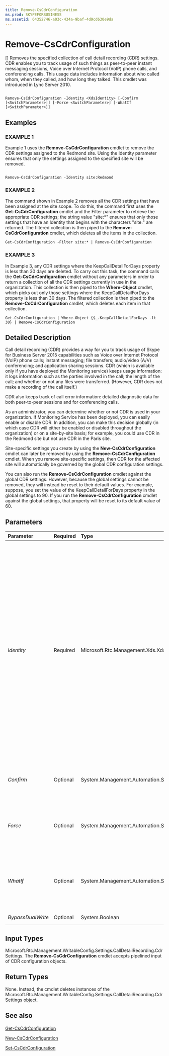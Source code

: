 ```yaml
---
title: Remove-CsCdrConfiguration
ms.prod: SKYPEFORBUSINESS
ms.assetid: 64352746-a03c-434a-9baf-4d9cd630e9da
---
```



# Remove-CsCdrConfiguration
[]
Removes the specified collection of call detail recording (CDR) settings. CDR enables you to track usage of such things as peer-to-peer instant messaging sessions, Voice over Internet Protocol (VoIP) phone calls, and conferencing calls. This usage data includes information about who called whom, when they called, and how long they talked. This cmdlet was introduced in Lync Server 2010.
  
    
    


```

Remove-CsCdrConfiguration -Identity <XdsIdentity> [-Confirm [<SwitchParameter>]] [-Force <SwitchParameter>] [-WhatIf [<SwitchParameter>]]

```


## Examples


  
    
    

### EXAMPLE 1

Example 1 uses the **Remove-CsCdrConfiguration** cmdlet to remove the CDR settings assigned to the Redmond site. Using the Identity parameter ensures that only the settings assigned to the specified site will be removed.
  
    
    

```

Remove-CsCdrConfiguration -Identity site:Redmond
```


### EXAMPLE 2

The command shown in Example 2 removes all the CDR settings that have been assigned at the site scope. To do this, the command first uses the **Get-CsCdrConfiguration** cmdlet and the Filter parameter to retrieve the appropriate CDR settings; the string value "site:*" ensures that only those settings that have an Identity that begins with the characters "site:" are returned. The filtered collection is then piped to the **Remove-CsCdrConfiguration** cmdlet, which deletes all the items in the collection.
  
    
    

```
Get-CsCdrConfiguration -Filter site:* | Remove-CsCdrConfiguration
```


### EXAMPLE 3

In Example 3, any CDR settings where the KeepCallDetailForDays property is less than 30 days are deleted. To carry out this task, the command calls the **Get-CsCdrConfiguration** cmdlet without any parameters in order to return a collection of all the CDR settings currently in use in the organization. This collection is then piped to the **Where-Object** cmdlet, which picks out only those settings where the KeepCallDetailForDays property is less than 30 days. The filtered collection is then piped to the **Remove-CsCdrConfiguration** cmdlet, which deletes each item in that collection.
  
    
    

```
Get-CsCdrConfiguration | Where-Object {$_.KeepCallDetailForDays -lt 30} | Remove-CsCdrConfiguration
```


## Detailed Description

Call detail recording (CDR) provides a way for you to track usage of Skype for Business Server 2015 capabilities such as Voice over Internet Protocol (VoIP) phone calls; instant messaging; file transfers; audio/video (A/V) conferencing; and application sharing sessions. CDR (which is available only if you have deployed the Monitoring service) keeps usage information: it logs information such as the parties involved in the call; the length of the call; and whether or not any files were transferred. (However, CDR does not make a recording of the call itself.)
  
    
    
CDR also keeps track of call error information: detailed diagnostic data for both peer-to-peer sessions and for conferencing calls.
  
    
    
As an administrator, you can determine whether or not CDR is used in your organization. If Monitoring Service has been deployed, you can easily enable or disable CDR. In addition, you can make this decision globally (in which case CDR will either be enabled or disabled throughout the organization) or on a site-by-site basis; for example, you could use CDR in the Redmond site but not use CDR in the Paris site. 
  
    
    
Site-specific settings you create by using the **New-CsCdrConfiguration** cmdlet can later be removed by using the **Remove-CsCdrConfiguration** cmdlet. When you remove site-specific settings, then CDR for the affected site will automatically be governed by the global CDR configuration settings.
  
    
    
You can also run the **Remove-CsCdrConfiguration** cmdlet against the global CDR settings. However, because the global settings cannot be removed, they will instead be reset to their default values. For example, suppose, you set the value of the KeepCallDetailForDays property in the global settings to 90. If you run the **Remove-CsCdrConfiguration** cmdlet against the global settings, that property will be reset to its default value of 60.
  
    
    

## Parameters



|**Parameter**|**Required**|**Type**|**Description**|
|:-----|:-----|:-----|:-----|
| _Identity_ <br/> |Required  <br/> |Microsoft.Rtc.Management.Xds.XdsIdentity  <br/> |Unique identifier of the CDR configuration settings to be removed. To "remove" the global settings, use this syntax:  `-Identity global`. (Note, again, that you cannot actually remove the global settings; all you can do is reset the properties to their default values.) To remove settings from the site scope, use syntax similar to this:  `-Identity site:Redmond`. You cannot use wildcards when specifying an Identity.  <br/> |
| _Confirm_ <br/> |Optional  <br/> |System.Management.Automation.SwitchParameter  <br/> |Prompts you for confirmation before executing the command.  <br/> |
| _Force_ <br/> |Optional  <br/> |System.Management.Automation.SwitchParameter  <br/> |Suppresses the display of any non-fatal error message that might occur when running the command.  <br/> |
| _WhatIf_ <br/> |Optional  <br/> |System.Management.Automation.SwitchParameter  <br/> |Describes what would happen if you executed the command without actually executing the command.  <br/> |
| _BypassDualWrite_ <br/> |Optional  <br/> |System.Boolean  <br/> |PARAMVALUE: $true | $false  <br/> |
   

## Input Types

Microsoft.Rtc.Management.WritableConfig.Settings.CallDetailRecording.CdrSettings. The **Remove-CsCdrConfiguration** cmdlet accepts pipelined input of CDR configuration objects.
  
    
    

## Return Types

None. Instead, the cmdlet deletes instances of the Microsoft.Rtc.Management.WritableConfig.Settings.CallDetailRecording.CdrSettings object.
  
    
    

## See also


#### 


  
    
    
 [Get-CsCdrConfiguration](get-cscdrconfiguration.md)
  
    
    
 [New-CsCdrConfiguration](new-cscdrconfiguration.md)
  
    
    
 [Set-CsCdrConfiguration](set-cscdrconfiguration.md)

